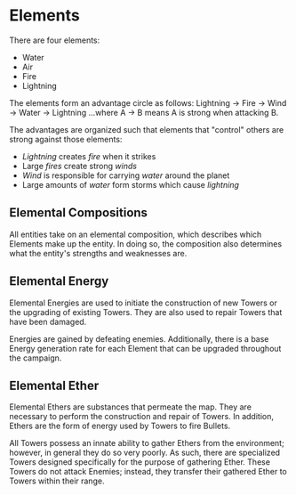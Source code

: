 Elements
===============

There are four elements:
- Water
- Air
- Fire
- Lightning

The elements form an advantage circle as follows:
Lightning -> Fire -> Wind -> Water -> Lightning
...where A -> B means A is strong when attacking B.

The advantages are organized such that elements that "control" others are strong
against those elements:
- *Lightning* creates *fire* when it strikes
- Large *fires* create strong *winds*
- *Wind* is responsible for carrying *water* around the planet
- Large amounts of *water* form storms which cause *lightning*

Elemental Compositions
----------------------

All entities take on an elemental composition, which describes which Elements
make up the entity. In doing so, the composition also determines what the
entity's strengths and weaknesses are.

Elemental Energy
----------------

Elemental Energies are used to initiate the construction of new Towers or the
upgrading of existing Towers. They are also used to repair Towers that have been
damaged.

Energies are gained by defeating enemies. Additionally, there is a base Energy
generation rate for each Element that can be upgraded throughout the campaign.

Elemental Ether
---------------

Elemental Ethers are substances that permeate the map. They are necessary to
perform the construction and repair of Towers. In addition, Ethers are the form
of energy used by Towers to fire Bullets.

All Towers possess an innate ability to gather Ethers from the environment;
however, in general they do so very poorly. As such, there are specialized
Towers designed specifically for the purpose of gathering Ether. These Towers
do not attack Enemies; instead, they transfer their gathered Ether to Towers
within their range.
